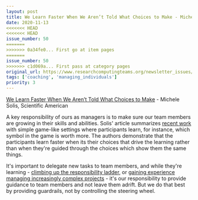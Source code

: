 ```yaml
---
layout: post
title: We Learn Faster When We Aren’t Told What Choices to Make - Michele Solis, Scientific American
date: 2020-11-13
<<<<<<< HEAD
<<<<<<< HEAD
issue_number: 50
=======
>>>>>>> 0a34fe0... First go at item pages
=======
issue_number: 50
>>>>>>> c1d069a... First pass at category pages
original_url: https://www.researchcomputingteams.org/newsletter_issues/0050
tags: ['coaching', 'managing_individuals']
priority: 3
---
```


<!-- markdownlint-disable MD033 -->
<!-- markdownlint-disable MD041 -->
<!-- markdownlint-disable MD049 -->

[We Learn Faster When We Aren’t Told What Choices to Make](https://www.scientificamerican.com/article/we-learn-faster-when-we-arent-told-what-choices-to-make/) - Michele Solis, Scientific American

A key responsibility of ours as managers is to make sure our team members are growing in their skills and abilities. Solis' article summarizes [recent work](https://www.nature.com/articles/s41562-020-0919-5) with simple game-like settings where participants learn, for instance, which symbol in the game is worth more. The authors demonstrate that the participants learn faster when its their choices that drive the learning rather than when they're guided through the choices which show them the same things.

It's important to delegate new tasks to team members, and while they're learning - [climbing up the responsibility ladder](https://www.manager-tools.com/2017/02/teaching-decision-making-responsibility-ladder-part-1), or [gaining experience managing increasingly complex projects](https://blog.pragmaticengineer.com/a-team-where-everyone-is-a-leader/) - it's our responsibility to provide guidance to team members and not leave them adrift. But we do that best by providing guardrails, not by controlling the steering wheel.
